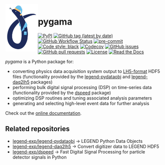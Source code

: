 <img src=".github/logo.png" alt="pygama logo" align="left" height="150">

# pygama

[![PyPI](https://img.shields.io/pypi/v/pygama?logo=pypi)](https://pypi.org/project/pygama/)
[![GitHub tag (latest by date)](https://img.shields.io/github/v/tag/legend-exp/pygama?logo=git)](https://github.com/legend-exp/pygama/tags)
[![GitHub Workflow Status](https://img.shields.io/github/checks-status/legend-exp/pygama/main?label=main%20branch&logo=github)](https://github.com/legend-exp/pygama/actions)
[![pre-commit](https://img.shields.io/badge/pre--commit-enabled-brightgreen?logo=pre-commit&logoColor=white)](https://github.com/pre-commit/pre-commit)
[![Code style: black](https://img.shields.io/badge/code%20style-black-000000.svg)](https://github.com/psf/black)
[![Codecov](https://img.shields.io/codecov/c/github/legend-exp/pygama?logo=codecov)](https://app.codecov.io/gh/legend-exp/pygama)
[![GitHub issues](https://img.shields.io/github/issues/legend-exp/pygama?logo=github)](https://github.com/legend-exp/pygama/issues)
[![GitHub pull requests](https://img.shields.io/github/issues-pr/legend-exp/pygama?logo=github)](https://github.com/legend-exp/pygama/pulls)
[![License](https://img.shields.io/github/license/legend-exp/pygama)](https://github.com/legend-exp/pygama/blob/main/LICENSE)
[![Read the Docs](https://img.shields.io/readthedocs/pygama?logo=readthedocs)](https://pygama.readthedocs.io)

*pygama* is a Python package for:

- converting physics data acquisition system output to
  [LH5-format](https://legend-exp.github.io/legend-data-format-specs) HDF5
  files (functionality provided by the
  [legend-pydataobj](https://legend-pydataobj.readthedocs.io) and
  [legend-daq2lh5](https://legend-daq2lh5.readthedocs.io) packages)
- performing bulk digital signal processing (DSP) on time-series data
  (functionality provided by the [dspeed](https://dspeed.readthedocs.io)
  package)
- optimizing DSP routines and tuning associated analysis parameters
- generating and selecting high-level event data for further analysis

Check out the [online documentation](https://pygama.readthedocs.io).

## Related repositories
- [legend-exp/legend-pydataobj](https://github.com/legend-exp/legend-pydataobj) → LEGEND Python Data Objects
- [legend-exp/legend-daq2lh5](https://github.com/legend-exp/legend-daq2lh5) → Convert digitizer data to LEGEND HDF5
- [legend-exp/dspeed](https://github.com/legend-exp/dspeed) → Fast Digital Signal Processing for particle detector signals in Python
